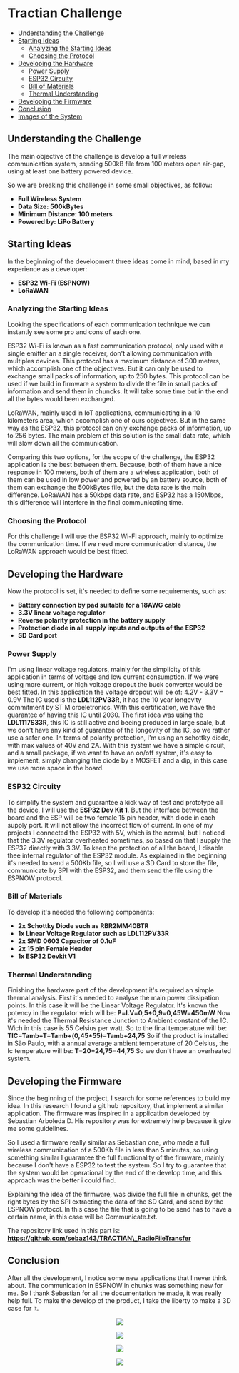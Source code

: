 # Tractian Challenge

 * [Understanding the Challenge](#challenge)
 * [Starting Ideas](#ideas)
    * [Analyzing the Starting Ideas](#analyzing)
    * [Choosing the Protocol](#protocol)
 * [Developing the Hardware](#hardware)
    * [Power Supply](#supply)
    * [ESP32 Circuity](#esp32)
    * [Bill of Materials](#bom)
    * [Thermal Understanding](#thermal)
 * [Developing the Firmware](#firmware)
 * [Conclusion](#conclusion)
 * [Images of the System](#images)

## Understanding the Challenge
The main objective of the challenge is develop a full wireless communication system, sending 500kB file from 100 meters open air-gap, using at least one battery powered device.

So we are breaking this challenge in some small objectives, as follow:
- **Full Wireless System** 
- **Data Size: 500kBytes**
- **Minimum Distance: 100 meters**
- **Powered by: LiPo Battery**

## Starting Ideas
In the beginning of the development three ideas come in mind, based in my experience as a developer:
- **ESP32 Wi-Fi (ESPNOW)**
- **LoRaWAN**

### Analyzing the Starting Ideas
Looking the specifications of each communication technique we can instantly see some pro and cons of each one. 

ESP32 Wi-Fi is known as a fast communication protocol, only used with a single emitter an a single receiver, don't allowing communication with multiples devices. This protocol has a maximum distance of 300 meters, which accomplish one of the objectives. But it can only be used to exchange small packs of information, up to 250 bytes. This protocol can be used if we build in firmware a system to divide the file in small packs of information and send them in chuncks. It will take some time but in the end all the bytes would been exchanged.

LoRaWAN, mainly used in IoT applications, communicating in a 10 kilometers area, which accomplish one of ours objectives. But in the same way as the ESP32, this protocol can only exchange packs of information, up to 256 bytes. The main problem of this solution is the small data rate, which will slow down all the communication.

Comparing this two options, for the scope of the challenge, the ESP32 application is the best between them. Because, both of them have a nice response in 100 meters, both of them are a wireless application, both of them can be used in low power and powered by an battery source, both of them can exchange the 500kBytes file, but the data rate is the main difference. LoRaWAN has a 50kbps data rate, and ESP32 has a 150Mbps, this difference will interfere in the final communicating time.

### Choosing the Protocol
For this challenge I will use the ESP32 Wi-Fi approach, mainly to optimize the communication time. If we need more communication distance, the LoRaWAN approach would be best fitted.

## Developing the Hardware
Now the protocol is set, it's needed to define some requirements, such as:
- **Battery connection by pad suitable for a 18AWG cable**
- **3.3V linear voltage regulator**
- **Reverse polarity protection in the battery supply**
- **Protection diode in all supply inputs and outputs of the ESP32**
- **SD Card port**

### Power Supply
I'm using linear voltage regulators, mainly for the simplicity of this application in terms of voltage and low current consumption. If we were using more current, or high voltage dropout the buck converter would be best fitted. In this application the voltage dropout will be of: 4.2V - 3.3V = 0.9V
The IC used is the **LDL112PV33R**, it has the 10 year longevity commitment by ST Microeletronics. With this certification, we have the guarantee of having this IC until 2030. The first idea was using the **LDL1117S33R**, this IC is still active and beeing produced in large scale, but we don't have any kind of guarantee of the longevity of the IC, so we rather use a safer one.
In terms of polarity protection, I'm using an schottky diode, with max values of 40V and 2A. With this system we have a simple circuit, and a small package, if we want to have an on/off system, it's easy to implement, simply changing the diode by a MOSFET and a dip, in this case we use more space in the board.

### ESP32 Circuity
To simplify the system and guarantee a kick way of test and prototype all the device, I will use the **ESP32 Dev Kit 1**. But the interface between the board and the ESP will be two female 15 pin header, with diode in each supply port. It will not allow the incorrect flow of current.
In one of my projects I connected the ESP32 with 5V, which is the normal, but I noticed that the 3.3V regulator overheated sometimes, so based on that I supply the ESP32 directly with 3.3V. To keep the protection of all the board, I disable thee internal regulator of the ESP32 module.
As explained in the beginning it's needed to send a 500Kb file, so I will use a SD Card to store the file, communicate by SPI with the ESP32, and them send the file using the ESPNOW protocol.

### Bill of Materials
To develop it's needed the following components:
- **2x Schottky Diode such as RBR2MM40BTR**
- **1x Linear Voltage Regulator such as LDL112PV33R**
- **2x SMD 0603 Capacitor of 0.1uF**
- **2x 15 pin Female Header**
- **1x ESP32 Devkit V1**

### Thermal Understanding
Finishing the hardware part of the development it's required an simple thermal analysis. First it's needed to analyse the main power dissipation points. In this case it will be the Linear Voltage Regulator. It's known the potency in the regulator wich will be:
**P=I.V=0,5*0,9=0,45W=450mW**
Now it's needed the Thermal Resistance Junction to Ambient constant of the IC. Wich in this case is 55 Celsius per watt. So to the final temperature will be:
**TIC=Tamb+T=Tamb+(0,45*55)=Tamb+24,75**
So if the product is installed in São Paulo, with a annual average ambient temperature of 20 Celsius, the Ic temperature will be:
**T=20+24,75=44,75**
So we don't have an overheated system.

## Developing the Firmware
Since the beginning of the project, I search for some references to build my idea. In this research I found a git hub repository, that implement a similar application. The firmware was inspired in a application developed by Sebastian Arboleda D. His repository was for extremely help because it give me some guidelines.

So I used a firmware really similar as Sebastian one, who made a full wireless communication of a 500Kb file in less than 5 minutes, so using something similar I guarantee the full functionality of the firmware, mainly because I don't have a ESP32 to test the system. So I try to guarantee that the system would be operational by the end of the develop time, and this approach was the better i could find.

Explaining the idea of the firmware, was divide the full file in chunks, get the right bytes by the SPI extracting the data of the SD Card, and send by the ESPNOW protocol. In this case the file that is going to be send has to have a certain name, in this case will be Communicate.txt.

The repository link used in this part is: **https://github.com/sebaz143/TRACTIAN\_RadioFileTransfer**

## Conclusion
After all the development, I notice some new applications that I never think about. The communication in ESPNOW in chunks was something new for me. So I thank Sebastian for all the documentation he made, it was really help full.
To make the develop of the product, I take the liberty to make a 3D case for it.

<p align="center"><img src="Images/Schematics.png"></p>

<p align="center"><img src="Images/3D View.png"></p>

<p align="center"><img src="Images/Final Product.png"></p>

<p align="center"><img src="Images/SD Card Module.jpg"></p>